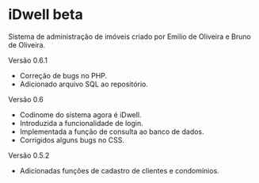 # iDwell beta
Sistema de administração de imóveis criado por Emilio de Oliveira e Bruno de Oliveira.

Versão 0.6.1
- Correção de bugs no PHP.
- Adicionado arquivo SQL ao repositório.

Versão 0.6
- Codinome do sistema agora é iDwell.
- Introduzida a funcionalidade de login.
- Implementada a função de consulta ao banco de dados.
- Corrigidos alguns bugs no CSS.

Versão 0.5.2
- Adicionadas funções de cadastro de clientes e condomínios.




